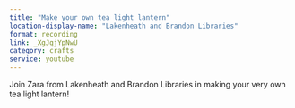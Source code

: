 ```yaml
---
title: "Make your own tea light lantern"
location-display-name: "Lakenheath and Brandon Libraries"
format: recording
link: _XgJqjYpNwU
category: crafts
service: youtube
---
```


Join Zara from Lakenheath and Brandon Libraries in making your very own tea light lantern! 
